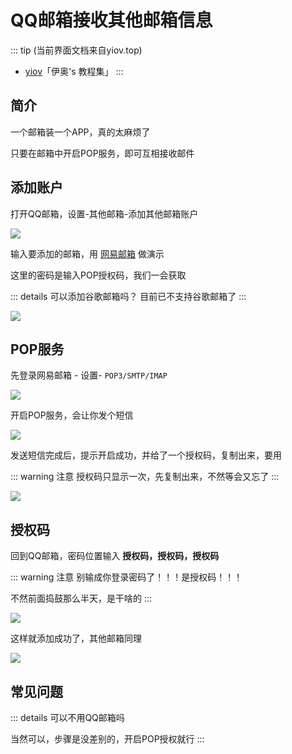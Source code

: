 
# QQ邮箱接收其他邮箱信息

::: tip (当前界面文档来自yiov.top) 
* [yiov](https://yiov.top/)「伊奥's 教程集」
:::

## 简介

一个邮箱装一个APP，真的太麻烦了

只要在邮箱中开启POP服务，即可互相接收邮件




## 添加账户

打开QQ邮箱，设置-其他邮箱-添加其他邮箱账户

![](/qqmail/qqmail-01.png)




输入要添加的邮箱，用 [网易邮箱](https://email.163.com/) 做演示

这里的密码是输入POP授权码，我们一会获取

::: details 可以添加谷歌邮箱吗？
目前已不支持谷歌邮箱了
:::

![](/qqmail/qqmail-02.png)





## POP服务



先登录网易邮箱 - 设置- `POP3/SMTP/IMAP`

![](/qqmail/qqmail-03.png)




开启POP服务，会让你发个短信

![](/qqmail/qqmail-04.png)


发送短信完成后，提示开启成功，并给了一个授权码，复制出来，要用

::: warning 注意
授权码只显示一次，先复制出来，不然等会又忘了
:::


![](/qqmail/qqmail-05.png)




## 授权码


回到QQ邮箱，密码位置输入 **授权码，授权码，授权码**

::: warning 注意
别输成你登录密码了！！！是授权码！！！

不然前面捣鼓那么半天，是干啥的
:::

![](/qqmail/qqmail-06.png)



这样就添加成功了，其他邮箱同理

![](/qqmail/qqmail-07.png)




## 常见问题

::: details 可以不用QQ邮箱吗

当然可以，步骤是没差别的，开启POP授权就行
:::